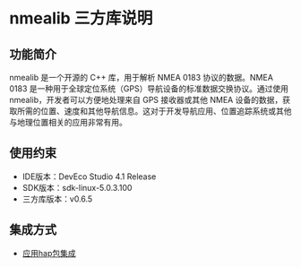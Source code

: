 # nmealib 三方库说明
## 功能简介
nmealib 是一个开源的 C++ 库，用于解析 NMEA 0183 协议的数据。NMEA 0183 是一种用于全球定位系统（GPS）导航设备的标准数据交换协议。通过使用 nmealib，开发者可以方便地处理来自 GPS 接收器或其他 NMEA 设备的数据，获取所需的位置、速度和其他导航信息。这对于开发导航应用、位置追踪系统或其他与地理位置相关的应用非常有用。
## 使用约束
- IDE版本：DevEco Studio 4.1 Release
- SDK版本：sdk-linux-5.0.3.100
- 三方库版本：v0.6.5

## 集成方式
+ [应用hap包集成](docs/hap_integrate.md)
